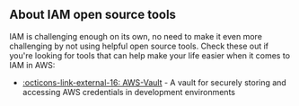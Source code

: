 ## About IAM open source tools
IAM is challenging enough on its own, no need to make it even more challenging by not using helpful open source tools. Check these out if you're looking for tools that can help make your life easier when it comes to IAM in AWS:

- [ :octicons-link-external-16: AWS-Vault](https://github.com/99designs/aws-vault) - A vault for securely storing and accessing AWS credentials in development environments

